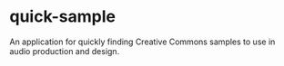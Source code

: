 # quick-sample
An application for quickly finding Creative Commons samples to use in audio production and design.
